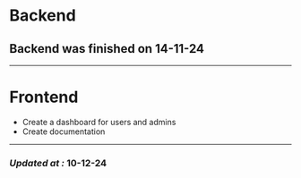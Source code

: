 # Backend

## Backend was finished on 14-11-24

---

# Frontend

- Create a dashboard for users and admins
- Create documentation

---

### **_Updated at :_** 10-12-24
